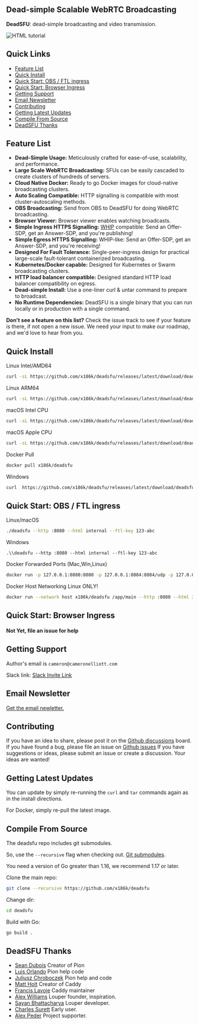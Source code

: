  



 <!-- model:  https://github.com/typesense/typesense -->


## Dead-simple Scalable WebRTC Broadcasting  <!-- omit in toc -->


**DeadSFU**: dead-simple broadcasting and video transmission.


<!-- slack badget -->
<a style="text-decoration:none;" href="https://join.slack.com/t/deadsfu/shared_invite/zt-sv23oa10-XFFYoJHPty8BtuCmBthH_A" rel="nofollow">
<img src="https://img.shields.io/badge/slack%20community-join-red" alt="HTML tutorial">
</a>



## Quick Links  <!-- omit in toc -->

- [Feature List](#feature-list)
- [Quick Install](#quick-install)
- [Quick Start: OBS / FTL ingress](#quick-start-obs--ftl-ingress)
- [Quick Start: Browser Ingress](#quick-start-browser-ingress)
- [Getting Support](#getting-support)
- [Email Newsletter](#email-newsletter)
- [Contributing](#contributing)
- [Getting Latest Updates](#getting-latest-updates)
- [Compile From Source](#compile-from-source)
- [DeadSFU Thanks](#deadsfu-thanks)

<!--
todo, see also typesense
## Benchmarks
## Who's using this
## API Documentation
## API Clients
-->

[1]: https://datatracker.ietf.org/doc/html/draft-ietf-WHIP-whip-00

## Feature List

- **Dead-Simple Usage:** Meticulously crafted for ease-of-use, scalability, and performance.
- **Large Scale WebRTC Broadcasting:** SFUs can be easily cascaded to create clusters of hundreds of servers.
- **Cloud Native Docker:** Ready to go Docker images for cloud-native broadcasting clusters.
- **Auto Scaling Compatible:** HTTP signalling is compatible with most cluster-autoscaling methods.
- **OBS Broadcasting:** Send from OBS to DeadSFU for doing WebRTC broadcasting.
- **Browser Viewer:** Browser viewer enables watching broadcasts.
- **Simple Ingress HTTPS Signalling:** [WHIP][1] compatible: Send an Offer-SDP, get an Answer-SDP, and you're publishing!
- **Simple Egress HTTPS Signalling:** WHIP-like: Send an Offer-SDP, get an Answer-SDP, and you're receiving!
- **Designed For Fault Tolerance:** Single-peer-ingress design for practical large-scale fault-tolerant containerized broadcasting.
- **Kubernetes/Docker capable:** Designed for Kubernetes or Swarm broadcasting clusters.
- **HTTP load balancer compatible:** Designed standard HTTP load balancer compatibility on egress.
- **Dead-simple Install:** Use a one-liner curl & untar command to prepare to broadcast.
- **No Runtime Dependencies:** DeadSFU is a single binary that you can run locally or in production with a single command.

**Don't see a feature on this list?** Check the issue track to see if your feature is there, if not open a new issue. We need your input to make our roadmap, and we'd love to hear from you.


## Quick Install 

Linux Intel/AMD64
```bash
curl -sL https://github.com/x186k/deadsfu/releases/latest/download/deadsfu-linux-amd64.tar.gz | tar xvz
```
Linux ARM64
```bash
curl -sL https://github.com/x186k/deadsfu/releases/latest/download/deadsfu-linux-arm64.tar.gz | tar xvz
```
macOS Intel CPU
```bash
curl -sL https://github.com/x186k/deadsfu/releases/latest/download/deadsfu-darwin-amd64.tar.gz | tar xvz
```
macOS Apple CPU
```bash
curl -sL https://github.com/x186k/deadsfu/releases/latest/download/deadsfu-darwin-arm64.tar.gz | tar xvz
```
Docker Pull
```bash
docker pull x186k/deadsfu
```
Windows
```bash
curl  https://github.com/x186k/deadsfu/releases/latest/download/deadsfu-windows-amd64.zip -sLo tmp && tar -xvf tmp && del tmp
```

## Quick Start: OBS / FTL ingress

Linux/macOS
```bash
./deadsfu --http :8080 --html internal --ftl-key 123-abc
```
Windows
```
.\\deadsfu --http :8080 --html internal --ftl-key 123-abc
```
Docker Forwarded Ports (Mac,Win,Linux)
```bash
docker run -p 127.0.0.1:8080:8080 -p 127.0.0.1:8084:8084/udp -p 127.0.0.1:8084:8084/tcp x186k/deadsfu /app/main --http :8080 --html internal --ftl-key 123-abc
```

Docker Host Networking Linux ONLY!
```bash
docker run --network host x186k/deadsfu /app/main --http :8080 --html internal --ftl-key 123-abc
```

## Quick Start: Browser Ingress

#### Not Yet, file an issue for help

<!-- ## Quick Start: Digital Ocean App

[![Deploy to DO](https://www.deploytodo.com/do-btn-blue.svg)](https://cloud.digitalocean.com/apps/new?repo=https://github.com/x186k/deadsfu/tree/main) -->


## Getting Support

Author's email is `cameron@cameronelliott.com`

Slack link: [Slack Invite Link](https://join.slack.com/t/deadsfu/shared_invite/zt-sv23oa10-XFFYoJHPty8BtuCmBthH_A)

## Email Newsletter

[Get the email newletter.](https://docs.google.com/forms/d/e/1FAIpQLSd8rzXabvn73YC_GPRtXZb1zlKPeOEQuHDdVi4m9umJqEaJsA/viewform)

## Contributing

If you have an idea to share, please post it on the [Github discussions](https://github.com/x186k/deadsfu/discussions/categories/ideas) board.  
If you have found a bug, please file an issue on [Github issues](https://github.com/x186k/deadsfu/issues)
If you have suggestions or ideas, please submit an issue or create a discussion. Your ideas are wanted!

## Getting Latest Updates

You can update by simply re-running the `curl` and `tar` commands again as in the install directions.

For Docker, simply re-pull the latest image.

## Compile From Source

The deadsfu repo includes git submodules.

So, use the `--recursive` flag when checking out. [Git submodules](https://git-scm.com/book/en/v2/Git-Tools-Submodules).

You need a version of Go greater than 1.16, we recommend 1.17 or later.

Clone the main repo:
```bash
git clone --recursive https://github.com/x186k/deadsfu
```
Change dir:
```bash
cd deadsfu
```

Build with Go:
```bash
go build .
```

## DeadSFU Thanks

- [Sean Dubois](https://github.com/Sean-Der) Creator of Pion
- [Luis Orlando](https://github.com/OrlandoCo) Pion help code
- [Juliusz Chroboczek](https://github.com/jech) Pion help and code
- [Matt Holt](https://github.com/mholt) Creator of Caddy
- [Francis Lavoie](https://github.com/francislavoie) Caddy maintainer
- [Alex Williams](https://github.com/llspalex) Louper founder, inspiration.
- [Sayan Bhattacharya](https://github.com/Thunder80) Louper developer.
- [Charles Surett](https://github.com/scj643) Early user.
- [Alex Peder](https://artiflix.com/) Project supporter.






